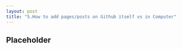```yaml
---
layout: post
title: "5.How to add pages/posts on Github itself vs in Computer"
---
```

<html> 
  <body>
    <h2>Placeholder</h2>
  </body>
</html>

